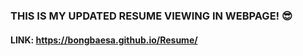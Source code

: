 ###   THIS IS MY UPDATED RESUME VIEWING IN WEBPAGE! 😎
####   LINK: https://bongbaesa.github.io/Resume/